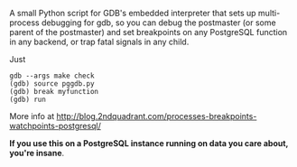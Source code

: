 A small Python script for GDB's embedded interpreter that sets up multi-process
debugging for gdb, so you can debug the postmaster (or some parent of the
postmaster) and set breakpoints on any PostgreSQL function in any backend, or
trap fatal signals in any child.

Just

    gdb --args make check
    (gdb) source pggdb.py
    (gdb) break myfunction
    (gdb) run

More info at http://blog.2ndquadrant.com/processes-breakpoints-watchpoints-postgresql/

**If you use this on a PostgreSQL instance running on data you care about, you're insane**.
